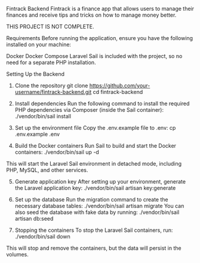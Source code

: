 Fintrack Backend
Fintrack is a finance app that allows users to manage their finances and receive tips and tricks on how to manage money better.

THIS PROJECT IS NOT COMPLETE.

Requirements
Before running the application, ensure you have the following installed on your machine:

Docker
Docker Compose
Laravel Sail is included with the project, so no need for a separate PHP installation.

Setting Up the Backend
1. Clone the repository
git clone https://github.com/your-username/fintrack-backend.git
cd fintrack-backend

2. Install dependencies
Run the following command to install the required PHP dependencies via Composer (inside the Sail container):
./vendor/bin/sail install

3. Set up the environment file
Copy the .env.example file to .env:
cp .env.example .env

4. Build the Docker containers
Run Sail to build and start the Docker containers:
./vendor/bin/sail up -d

This will start the Laravel Sail environment in detached mode, including PHP, MySQL, and other services.

5. Generate application key
After setting up your environment, generate the Laravel application key:
./vendor/bin/sail artisan key:generate

6. Set up the database
Run the migration command to create the necessary database tables:
./vendor/bin/sail artisan migrate
You can also seed the database with fake data by running:
./vendor/bin/sail artisan db:seed

7. Stopping the containers
To stop the Laravel Sail containers, run:
./vendor/bin/sail down

This will stop and remove the containers, but the data will persist in the volumes.
